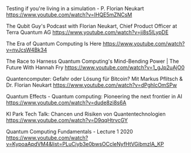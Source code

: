 Testing if you're living in a simulation - P. Florian Neukart
https://www.youtube.com/watch?v=IHQE5mZNCsM

The Qubit Guy's Podcast with Florian Neukart, Chief Product Officer at Terra Quantum AG
https://www.youtube.com/watch?v=ji8s5lLypDE

The Era of Quantum Computing Is Here
https://www.youtube.com/watch?v=nvJcsW4Bk34

The Race to Harness Quantum Computing's Mind-Bending Power | The Future With Hannah Fry
https://www.youtube.com/watch?v=1_gJp2uAjO0

Quantencomputer: Gefahr oder Lösung für Bitcoin? Mit Markus Pflitsch & Dr. Florian Neukart
https://www.youtube.com/watch?v=dPghlcOmSPw

Quantum Effects - Quantum computing: Pioneering the next frontier in AI
https://www.youtube.com/watch?v=dude8zi8s6A

KI Park Tech Talk: Chancen und Risiken von Quantentechnologien
https://www.youtube.com/watch?v=D9qqHtrvcGY

Quantum Computing Fundamentals - Lecture 1 2020
https://www.youtube.com/watch?v=KypoaApdVM4&list=PLuCiyb3e0bwsOCcleNyfHtVGibmzlA_KP
